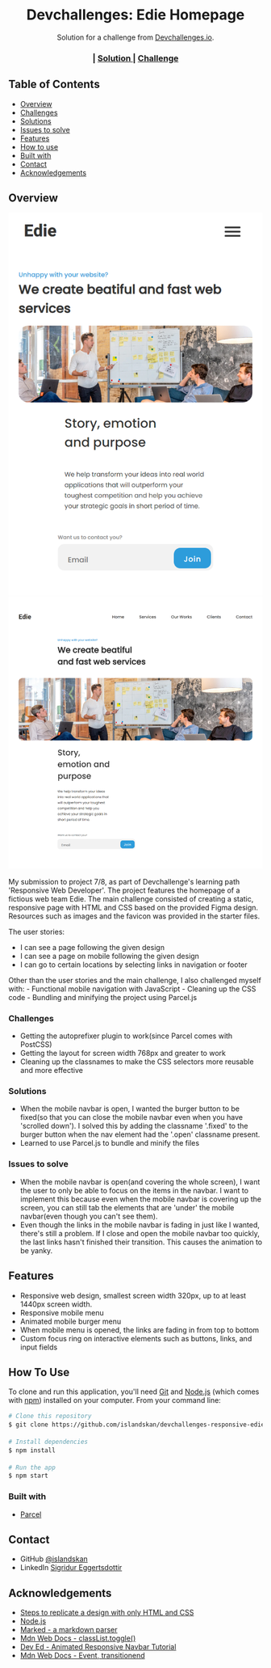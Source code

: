 <h1 align="center">Devchallenges: Edie Homepage</h1>

<div align="center">
   Solution for a challenge from  <a href="http://devchallenges.io" target="_blank">Devchallenges.io</a>.
</div>

<div align="center">
  <h3>
    <!-- <a href="https://{your-demo-link.your-domain}">
      Demo
    </a> -->
    <span> | </span>
    <a href="https://github.com/islandskan/devchallenges-responsive-edie-homepage">
      Solution
    </a>
    <span> | </span>
    <a href="https://devchallenges.io/challenges/xobQBuf8zWWmiYMIAZe0">
      Challenge
    </a>
  </h3>
</div>

<!-- TABLE OF CONTENTS -->

## Table of Contents

-   [Overview](#overview)
-   [Challenges](#challenges)
-   [Solutions](#solutions)
-   [Issues to solve](#issues-to-solve)
-   [Features](#features)
-   [How to use](#how-to-use)
-   [Built with](#built-with)
-   [Contact](#contact)
-   [Acknowledgements](#acknowledgements)

<!-- OVERVIEW -->

## Overview

![screenshot](mobile-preview.png)
![screenshot](desktop-preview.png)

My submission to project 7/8, as part of Devchallenge's learning path 'Responsive Web Developer'. The project features the homepage of a fictious web team Edie. The main challenge consisted of creating a static, responsive page with HTML and CSS based on the provided Figma design. Resources such as images and the favicon was provided in the starter files.

The user stories:

-   I can see a page following the given design
-   I can see a page on mobile following the given design
-   I can go to certain locations by selecting links in navigation or footer

Other than the user stories and the main challenge, I also challenged myself with: - Functional mobile navigation with JavaScript - Cleaning up the CSS code - Bundling and minifying the project using Parcel.js

### Challenges

-   Getting the autoprefixer plugin to work(since Parcel comes with PostCSS)
-   Getting the layout for screen width 768px and greater to work
-   Cleaning up the classnames to make the CSS selectors more reusable and more effective

### Solutions

-   When the mobile navbar is open, I wanted the burger button to be fixed(so that you can close the mobile navbar even when you have 'scrolled down'). I solved this by adding the classname '.fixed' to the burger button when the nav element had the '.open' classname present.
-   Learned to use Parcel.js to bundle and minify the files

### Issues to solve

-   When the mobile navbar is open(and covering the whole screen), I want the user to only be able to focus on the items in the navbar. I want to implement this because even when the mobile navbar is covering up the screen, you can still tab the elements that are 'under' the mobile navbar(even though you can't see them).
-   Even though the links in the mobile navbar is fading in just like I wanted, there's still a problem. If I close and open the mobile navbar too quickly, the last links hasn't finished their transition. This causes the animation to be yanky.

## Features

-   Responsive web design, smallest screen width 320px, up to at least 1440px screen width.
-   Responsive mobile menu
-   Animated mobile burger menu
-   When mobile menu is opened, the links are fading in from top to bottom
-   Custom focus ring on interactive elements such as buttons, links, and input fields

## How To Use

<!-- Example: -->

To clone and run this application, you'll need [Git](https://git-scm.com) and [Node.js](https://nodejs.org/en/download/) (which comes with [npm](http://npmjs.com)) installed on your computer. From your command line:

```bash
# Clone this repository
$ git clone https://github.com/islandskan/devchallenges-responsive-edie-homepage

# Install dependencies
$ npm install

# Run the app
$ npm start
```

### Built with

-   [Parcel](https://parceljs.org/)

## Contact

-   GitHub [@islandskan](https://github.com/islandskan)
-   LinkedIn [Sigridur Eggertsdottir](https://www.linkedin.com/in/sigridureggertsdottir/)

## Acknowledgements

-   [Steps to replicate a design with only HTML and CSS](https://devchallenges-blogs.web.app/how-to-replicate-design/)
-   [Node.js](https://nodejs.org/)
-   [Marked - a markdown parser](https://github.com/chjj/marked)
-   [Mdn Web Docs - classList.toggle()](https://developer.mozilla.org/en-US/docs/Web/API/Element/classList)
-   [Dev Ed - Animated Responsive Navbar Tutorial](https://www.youtube.com/watch?v=H4MkGzoACpQ)
-   [Mdn Web Docs - Event, transitionend](https://developer.mozilla.org/en-US/docs/Web/API/Element/transitionend_event)
